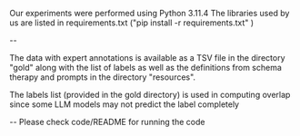 Our experiments were performed using Python 3.11.4
The libraries used by us are listed in requirements.txt 
("pip install -r requirements.txt" )

--

The data with expert annotations is available as a TSV file in the directory "gold" along with the list of labels 
as well as the definitions from schema therapy and prompts in the directory "resources".

The labels list (provided in the gold directory) is used in computing
overlap since some LLM models may not predict the label completely

--
Please check code/README for running the code

